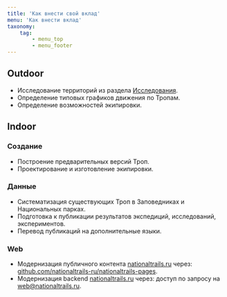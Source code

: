 ```yaml
---
title: 'Как внести свой вклад'
menu: 'Как внести вклад'
taxonomy:
    tag:
        - menu_top
        - menu_footer
---
```


## Outdoor

* Исследование территорий из раздела [Исследования](/researches).
* Определение типовых графиков движения по Тропам.
* Определение возможностей экипировки.


## Indoor

### Создание

* Построение предварительных версий Троп.
* Проектирование и изготовление экипировки.

### Данные

* Систематизация существующих Троп в Заповедниках и Национальных парках.
* Подготовка к публикации результатов экспедиций, исследований, экспериментов.
* Перевод публикаций на дополнительные языки.


### Web

* Модернизация публичного контента [nationaltrails.ru](/) через: [github.com/nationaltrails-ru/nationaltrails-pages](https://github.com/nationaltrails-ru/nationaltrails-pages).
* Модернизация backend [nationaltrails.ru](/) через: доступ по запросу на [web@nationaltrails.ru](mailto:web@nationaltrails.ru).